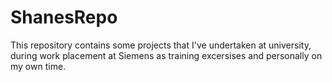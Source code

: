 # ShanesRepo

This repository contains some projects that I've undertaken at university, during work placement at Siemens as training excersises and personally on my own time.

